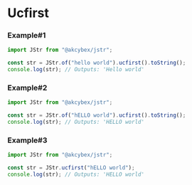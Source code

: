 # Ucfirst

### Example#1

```javascript
import JStr from "@akcybex/jstr";

const str = JStr.of("hello world").ucfirst().toString();
console.log(str); // Outputs: 'Hello world'
```

### Example#2

```javascript
import JStr from "@akcybex/jstr";

const str = JStr.of("hELLO world").ucfirst().toString();
console.log(str); // Outputs: 'HELLO world'
```

### Example#3

```javascript
import JStr from "@akcybex/jstr";

const str = JStr.ucfirst("hELLO world");
console.log(str); // Outputs: 'HELLO world'
```
